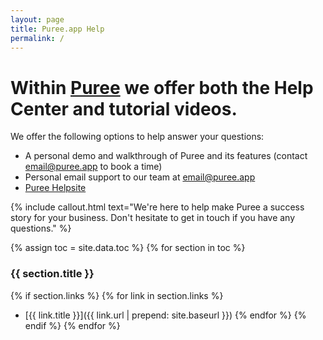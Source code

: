 ```yaml
---
layout: page
title: Puree.app Help
permalink: /
---
```


# Within [Puree](https://puree.app) we offer both the Help Center and tutorial videos.

We offer the following options to help answer your questions:
- A personal demo and walkthrough of Puree and its features (contact email@puree.app to book a time)
- Personal email support to our team at email@puree.app
- [Puree Helpsite](https://help.puree.app)

{% include callout.html text="We're here to help make Puree a success story for your business. Don't hesitate to get in touch if you have any questions." %}

{% assign toc = site.data.toc %} <!-- Load the toc.yml data -->
{% for section in toc %}
### {{ section.title }}
{% if section.links %}
  {% for link in section.links %}
- [{{ link.title }}]({{ link.url | prepend: site.baseurl }})
  {% endfor %}
{% endif %}
{% endfor %}
